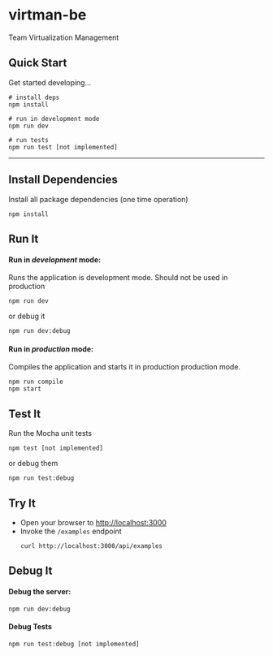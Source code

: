 # virtman-be

Team Virtualization Management

## Quick Start

Get started developing...

```shell
# install deps
npm install

# run in development mode
npm run dev

# run tests
npm run test [not implemented]
```

---

## Install Dependencies

Install all package dependencies (one time operation)

```shell
npm install
```

## Run It
#### Run in *development* mode:
Runs the application is development mode. Should not be used in production

```shell
npm run dev
```

or debug it

```shell
npm run dev:debug
```

#### Run in *production* mode:

Compiles the application and starts it in production production mode.

```shell
npm run compile
npm start
```

## Test It

Run the Mocha unit tests

```shell
npm test [not implemented]
```

or debug them

```shell
npm run test:debug
```

## Try It
* Open your browser to [http://localhost:3000](http://localhost:3000)
* Invoke the `/examples` endpoint 
  ```shell
  curl http://localhost:3000/api/examples
  ```


## Debug It

#### Debug the server:

```
npm run dev:debug
```

#### Debug Tests

```
npm run test:debug [not implemented]
```
